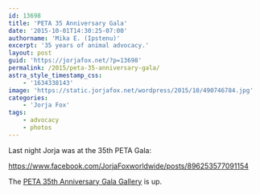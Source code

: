 ```yaml
---
id: 13698
title: 'PETA 35 Anniversary Gala'
date: '2015-10-01T14:30:25-07:00'
authorname: 'Mika E. (Ipstenu)'
excerpt: '35 years of animal advocacy.'
layout: post
guid: 'https://jorjafox.net/?p=13698'
permalink: /2015/peta-35-anniversary-gala/
astra_style_timestamp_css:
    - '1634338143'
image: 'https://static.jorjafox.net/wordpress/2015/10/490746784.jpg'
categories:
    - 'Jorja Fox'
tags:
    - advocacy
    - photos
---
```


Last night Jorja was at the 35th PETA Gala:

https://www.facebook.com/JorjaFoxworldwide/posts/896253577091154

The <a href="https://jorjafox.net/gallery/awards/pub/20150930-peta/">PETA 35th Anniversary Gala Gallery</a> is up.
